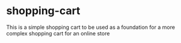 # shopping-cart
This is a simple shopping cart to be used as a foundation for a more complex shopping cart for an online store
